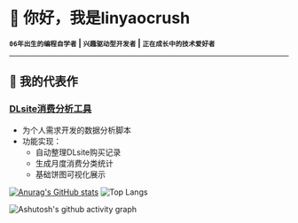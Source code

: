 # 🌱 你好，我是linyaocrush

**`06年出生的编程自学者` | `兴趣驱动型开发者` | `正在成长中的技术爱好者`**

---

## 🎯 我的代表作

### [DLsite消费分析工具](https://github.com/linyaocrush/DLsite-Purchase-Analyzer)
- 为个人需求开发的数据分析脚本
- 功能实现：
  - 自动整理DLsite购买记录
  - 生成月度消费分类统计
  - 基础饼图可视化展示

[![Anurag's GitHub stats](https://github-readme-stats.vercel.app/api?username=linyaocrush&show_icons=true&theme=ambient_gradient)](https://github.com/anuraghazra/github-readme-stats)  ![Top Langs](https://github-readme-stats.vercel.app/api/top-langs/?username=linyaocrush&show_icons=true&theme=ambient_gradient)

![Ashutosh's github activity graph](https://github-readme-activity-graph.vercel.app/graph?username=linyaocrush)
